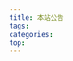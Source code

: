 ```yaml
---
title: 本站公告
tags:
categories:
top: 
---
```

<!--stackedit_data:
eyJoaXN0b3J5IjpbMTcyMTYwNjAwM119
-->